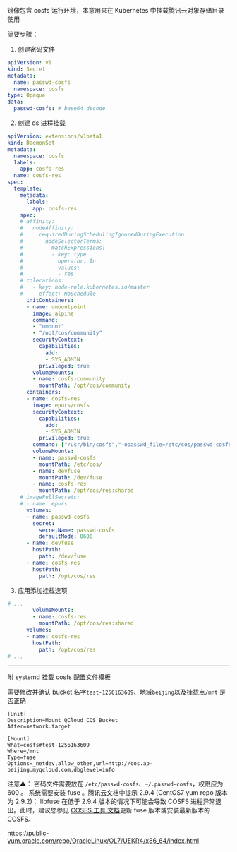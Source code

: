 镜像包含 cosfs 运行环境，本意用来在 Kubernetes 中挂载腾讯云对象存储目录使用

简要步骤：

1. 创建密码文件

```yaml
apiVersion: v1
kind: Secret
metadata:
  name: passwd-cosfs
  namespace: cosfs
type: Opaque
data:
  passwd-cosfs: # base64 decode
```

2. 创建 ds 进程挂载

```yaml
apiVersion: extensions/v1beta1
kind: DaemonSet
metadata:
  namespace: cosfs
  labels:
    app: cosfs-res
  name: cosfs-res
spec:
  template:
    metadata:
      labels:
        app: cosfs-res
    spec:
    # affinity:
    #   nodeAffinity:
    #     requiredDuringSchedulingIgnoredDuringExecution:
    #       nodeSelectorTerms:
    #       - matchExpressions:
    #         - key: type
    #           operator: In
    #           values:
    #           - res
    # tolerations:
    #   - key: node-role.kubernetes.io/master
    #     effect: NoSchedule
      initContainers:
      - name: umountpoint
        image: alpine
        command:
        - "umount"
        - "/opt/cos/community"
        securityContext:
          capabilities:
            add:
            - SYS_ADMIN
          privileged: true
        volumeMounts:
        - name: cosfs-community
          mountPath: /opt/cos/community
      containers:
      - name: cosfs-res
        image: epurs/cosfs
        securityContext:
          capabilities:
            add:
            - SYS_ADMIN
          privileged: true
        command: ["/usr/bin/cosfs","-opasswd_file=/etc/cos/passwd-cosfs","${BUCKETNAME}","/opt/cos/res","-ourl=http://cos.ap-beijing.myqcloud.com","-f"]
        volumeMounts:
        - name: passwd-cosfs
          mountPath: /etc/cos/
        - name: devfuse
          mountPath: /dev/fuse
        - name: cosfs-res
          mountPath: /opt/cos/res:shared
    # imagePullSecrets:
    # - name: epurs
      volumes:
      - name: passwd-cosfs
        secret:
          secretName: passwd-cosfs
          defaultMode: 0600
      - name: devfuse
        hostPath:
          path: /dev/fuse
      - name: cosfs-res
        hostPath:
          path: /opt/cos/res
```

3. 应用添加挂载选项

```yaml
# ...
        volumeMounts:
        - name: cosfs-res
          mountPath: /opt/cos/res:shared
      volumes:
      - name: cosfs-res
        hostPath:
          path: /opt/cos/res
# ...
```
---

附 systemd 挂载 cosfs 配置文件模板

需要修改并确认 bucket 名字`test-1256163609`、地域`beijing`以及挂载点`/mnt` 是否正确

```
[Unit]
Description=Mount QCloud COS Bucket
After=network.target

[Mount]
What=cosfs#test-1256163609
Where=/mnt
Type=fuse
Options=_netdev,allow_other,url=http://cos.ap-beijing.myqcloud.com,dbglevel=info
```

注意⚠️：
密码文件需要放在 `/etc/passwd-cosfs`、`~/.passwd-cosfs`，权限应为 600 。
系统需要安装 fuse 。腾讯云文档中提示 2.9.4 (CentOS7 yum repo 版本为 2.9.2)： libfuse 在低于 2.9.4 版本的情况下可能会导致 COSFS 进程异常退出。此时，建议您参见 [COSFS 工具 文档](https://cloud.tencent.com/document/product/436/6883#.E5.AE.89.E8.A3.85.E5.92.8C.E4.BD.BF.E7.94.A8)更新 fuse 版本或安装最新版本的 COSFS。

https://public-yum.oracle.com/repo/OracleLinux/OL7/UEKR4/x86_64/index.html

